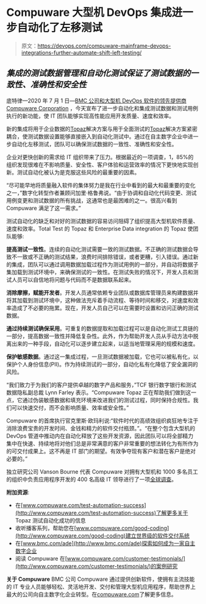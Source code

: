 # Compuware 大型机 DevOps 集成进一步自动化了左移测试

> 原文：<https://devops.com/compuware-mainframe-devops-integrations-further-automate-shift-left-testing/>

## ***集成的测试数据管理和自动化测试保证了测试数据的一致性、准确性和安全性***

底特律—2020 年 7 月 1 日—[BMC 公司和大型机 DevOps 软件的领先提供商 Compuware Corporation](http://www.compuware.com/) ，今天宣布了进一步自动化和集成测试数据和测试用例执行的新功能，使 IT 团队能够实现高性能应用开发质量、速度和效率。

新的集成将用于企业数据的[Topaz](https://www.compuware.com/topaz-for-enterprise-data-visibility/)解决方案与用于全面测试的[Topaz](https://www.compuware.com/topaz-for-total-test-automation/)解决方案紧密耦合，使测试数据设置能够直接嵌入到自动化测试中。通过在自主数字企业中进一步自动化左移测试，团队可以确保测试数据的一致性、准确性和安全性。

企业对更快创新的需求给 IT 组织带来了压力。根据最近的一项调查，1，85%的组织发现很难在不影响质量、安全性、客户体验和运营效率的情况下更快地实现创新。测试自动化被认为是克服这些风险的最重要的因素。

“尽可能早地将质量融入软件的集体努力是我在行业中看到的最大和最重要的变化之一，”数字化转型作者兼顾问加里·格鲁弗说。“由于协调和自动化代码变更、测试用例变更和测试数据的所有挑战，这通常也是最困难的之一。很高兴看到 Compuware 满足了这一需求。”

测试自动化的缺乏和对好的测试数据的容易访问阻碍了组织提高大型机软件质量、速度和效率。Total Test 的 Topaz 和 Enterprise Data integration 的 Topaz 使团队能够:

**提高测试一致性**。连续的自动化测试需要一致的测试数据。不正确的测试数据会导致不一致或不正确的测试结果，浪费时间排除错误，或者更糟，引入错误。通过新的集成，团队可以通过调用数据加载过程作为测试用例的一部分，并自动将数据子集加载到测试环境中，来确保测试的一致性。在测试失败的情况下，开发人员和测试人员可以自信地将问题与代码而不是数据联系起来。

**消除摩擦，赋能开发者**。开发人员通常依赖专业团队或数据库管理员来构建数据并将其加载到测试环境中，这种做法充斥着手动流程、等待时间和移交，对速度和效率造成了不必要的拖累。现在，开发人员自己可以在需要时设置和访问正确的测试数据。

**通过持续测试确保采用**。可重复的数据提取和加载过程可以是自动化测试工具链的一部分，提高数据一致性并降低复杂性。此外，作为帮助开发人员从手动方法中脱离出来的一种手段，自动化可以逐步建立起来，以适当地管理采用的规模和速度。

**保护敏感数据**。通过这一集成过程，一旦测试数据被加载，它也可以被私有化，以保护个人身份信息(PII)。作为持续测试的一部分，自动化私有化降低了安全漏洞的风险。

“我们致力于为我们的客户提供卓越的数字产品和服务，”TCF 银行数字银行和测试数据隐私副总裁 Lynn Farley 表示。“Compuware Topaz 正在帮助我们做到这一点，它通过伪装敏感数据和填充环境来改进我们的测试过程，同时保持合规性。我们可以快速交付，而不会影响质量、效率或安全性。”

Compuware 的首席执行官克里斯·欧玛利说:“软件时代的高绩效组织疯狂地专注于消除浪费宝贵的开发时间、金钱和精力的软件交付瓶颈。”。“在整个包含大型机的 DevOps 管道中推动内在自动化释放了这些开发资源，因此团队可以将全部精力集中在快速、持续地将对他们总是非常满意的客户非常重要的想法转化为有所作为的可交付成果上。这不再是 IT 部门的期望。有效争夺现有客户和潜在客户是绝对必要的。”

独立研究公司 Vanson Bourne 代表 Compuware 对拥有大型机和 1000 多名员工的组织中负责应用程序开发的 400 名高级 IT 领导进行了一项[全球调查](https://resources.compuware.com/automated-testing-survey-vanson-bourne-en?utm_campaign=FY20Q3_Vanson%20Bourne%20Automated%20Testing%20Survey&utm_source=website&utm_term=automated%20testing&hsLang=en)。

**附加资源**:

*   在[www.compuware.com/test-automation-success](http://www.compuware.com/test-automation-success)了解更多关于 Topaz 测试自动化成功的信息
*   收听播客系列，帮助您在[www.compuware.com/good-coding](http://www.compuware.com/good-coding)建立世界级的软件交付系统
*   在[www.bmc.com/ade](http://www.bmc.com/ade)探索如何成为一家自主数字企业
*   阅读 Compuware 在[www.compuware.com/customer-testimonials/](http://www.compuware.com/customer-testimonials/)的案例研究

**关于 Compuware**
BMC 公司 Compuware 通过提供创新软件，使拥有主流技能的 IT 专业人员能够轻松、灵活地开发、交付和管理大型机应用程序，帮助世界上最大的公司向自主数字化企业转型。在[compuware.com](http://compuware.com/)了解更多信息。